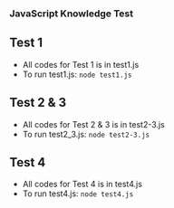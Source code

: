 ### JavaScript Knowledge Test

## Test 1

- All codes for Test 1 is in test1.js
- To run test1.js:
  `node test1.js`

## Test 2 & 3

- All codes for Test 2 & 3 is in test2-3.js
- To run test2_3.js:
  `node test2-3.js`

## Test 4

- All codes for Test 4 is in test4.js
- To run test4.js:
  `node test4.js`
